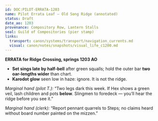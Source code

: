 ```yaml
---
id: DOC:PILOT-ERRATA-1203
name: Pilot Errata Leaf — Old Song Ridge (annotated)
status: Draft
date_ao: 1203
provenance: Compository Row, Lantern Stalls
seal: Guild of Compositories (pier stamp)
links:
  transport: canon/systems/transport/navigation_currents.md
  visual: canon/notes/snapshots/visual_life_c1200.md
---
```


**ERRATA for Ridge Crossing, springs 1203 AO**

- **Set sings late by half-bell** after green squalls; hold the outer bar **two oar-lengths wider** than chart.  
- **Karodot glow** seen low in haze: ignore. It is not the ridge.

_Marginal hand (pilot T.):_ “Two legs dark this week. If Hex shows a green veil, lash children and pots **below**. Slingmen to foredeck — you’ll hear the ridge before you see it.”

_Marginal hand (clerk):_ “Report pennant quarrels to Steps; no claims heard without board number painted on the mizzen.”
